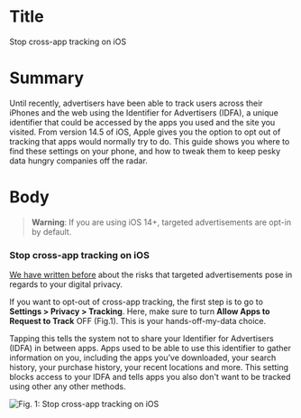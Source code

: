# Title #
Stop cross-app tracking on iOS

# Summary #
Until recently, advertisers have been able to track users across their iPhones and the web using the Identifier for Advertisers (IDFA), a unique identifier that could be accessed by the apps you used and the site you visited. From version 14.5 of iOS, Apple gives you the option to opt out of tracking that apps would normally try to do. This guide shows you where to find these settings on your phone, and how to tweak them to keep pesky data hungry companies off the radar.


# Body #

> **Warning**: If you are using iOS 14+, targeted advertisements are opt-in by default.

### Stop cross-app tracking on iOS ###
[We have written before][1] about the risks that targeted advertisements pose in regards to your digital privacy.

If you want to opt-out of cross-app tracking, the first step is to go to **Settings > Privacy > Tracking**. Here, make sure to turn **Allow Apps to Request to Track** OFF (Fig.1). This is your hands-off-my-data choice.

Tapping this tells the system not to share your Identifier for Advertisers (IDFA) in between apps. Apps used to be able to use this identifier to gather information on you, including the apps you’ve downloaded, your search history, your purchase history, your recent locations and more. This setting blocks access to your IDFA and tells apps you also don't want to be tracked using other any other methods.

![Fig. 1: Stop cross-app tracking on iOS](../images/ios/cross-tracking.jpg?raw=true)


[1]: https://privacyinternational.org/explainer/2976/how-do-tracking-companies-know-what-you-did-last-summer
